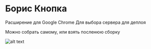 # Борис Кнопка 
Расширение для Google Chrome
Для выбора сервера для деплоя

Можно собрать самому, или взять посленюю сборку


![alt text](https://github.com/ksooad/botis-button/gifs/how-It-works.gif "Как это работает")